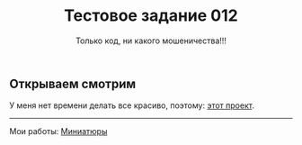 <header>

<!--
  <<< Author notes: Course header >>>
  Include a 1280×640 image, course title in sentence case, and a concise description in emphasis.
  In your repository settings: enable template repository, add your 1280×640 social image, auto delete head branches.
  Add your open source license, GitHub uses MIT license.
-->

# Тестовое задание 012

Только код, ни какого мошеничества!!!

</header>

<!--
  <<< Author notes: Step 1 >>>
  Choose 3-5 steps for your course.
  The first step is always the hardest, so pick something easy!
  Link to docs.github.com for further explanations.
  Encourage users to open new tabs for steps!
-->

## Открываем смотрим


У меня нет времени делать все красиво, поэтому: [этот проект](https://github.com/Mech-Zero/GameForJob012/tree/main). 


<footer>

<!--
  <<< Author notes: Footer >>>
  Add a link to get support, GitHub status page, code of conduct, license link.
-->

---

Мои работы: [Миниатюры](https://t.me/zeromatix_DnD/4)


</footer>
